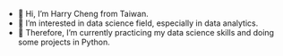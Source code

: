 - 👋 Hi, I’m Harry Cheng from Taiwan.
- 👀 I’m interested in data science field, especially in data analytics.
- 🌱 Therefore, I’m currently practicing my data science skills and doing some projects in Python.

<!---
HarryCheng1110/HarryCheng1110 is a ✨ special ✨ repository because its `README.md` (this file) appears on your GitHub profile.
You can click the Preview link to take a look at your changes.
--->
